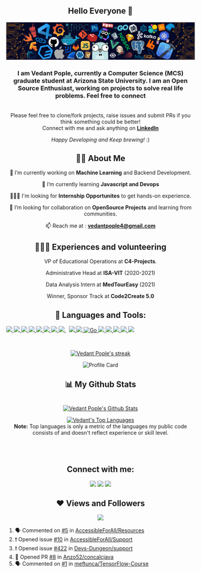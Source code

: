 <div align="center">
<h2> Hello Everyone 👋 </h2>
</div>

<p align="center"> 
 <img src="https://github.com/vedantpople4/vedantpople4/blob/master/header_.png"/> </p>

<h3 align="center"><b>  I am Vedant Pople, currently a Computer Science (MCS) graduate student at Arizona State University. I am an Open Source Enthusiast, working on projects to solve real life problems. Feel free to connect </b></h3>

<div align="center">

 <br>
Please feel free to clone/fork projects, raise issues and submit PRs if you think something could be better! <br>
Connect with me and ask anything on <a href="https://www.linkedin.com/in/vedantpople/"><b>LinkedIn</b></a> 

<i>Happy Developing and Keep brewing!</i> :)

<!-- <h1 align="left"> <img src="https://i.insider.com/5ee7c2893f737024027c1d77?width=700" width="700px" height ="400px"></h1> -->

## 🙋‍♂️ About Me

🔭 I’m currently working on **Machine Learning** and Backend Development.
    
🌱 I’m currently learning **Javascript and Devops** 
 
 👩🏻‍🎓 I'm looking for **Internship Opportunites** to get hands-on experience.

👯 I’m looking for collaboration on **OpenSource Projects** and learning from communities.

📫 Reach me at : **vedantpople4@gmail.com**

## 👩🏻‍🎓 Experiences and volunteering
 
 VP of Educational Operations at **C4-Projects**.
    
 Administrative Head at **ISA-VIT** (2020-2021)
 
 Data Analysis Intern at **MedTourEasy** (2021)

 Winner, Sponsor Track at **Code2Create 5.0**


## 🚀 Languages and Tools:

<p align="left"> 
    <a href="https://www.java.com" target="_blank"> <img src="https://img.icons8.com/color/48/000000/java-coffee-cup-logo.png"/> </a>
    <a href="https://reactjs.org/" target="_blank"> <img src="https://img.icons8.com/color/48/000000/react-native.png"/> </a>
    <a href="https://developer.mozilla.org/en-US/docs/Web/JavaScript" target="_blank"> <img src="https://img.icons8.com/color/48/000000/javascript.png"/> </a> 
    <a href="https://www.w3.org/html/" target="_blank"> <img src="https://img.icons8.com/color/48/000000/html-5.png"/> </a> 
    <a href="https://www.w3schools.com/css/" target="_blank"> <img src="https://img.icons8.com/color/48/000000/css3.png"/> </a> 
    <a href="https://getbootstrap.com" target="_blank"> <img src="https://img.icons8.com/color/48/000000/bootstrap.png"/> </a> 
    <a href="https://www.python.org" target="_blank"> <img src="https://img.icons8.com/color/48/000000/python.png"/> </a> 
    <a style="padding-right:8px;" href="https://nodejs.org" target="_blank"> <img src="https://img.icons8.com/color/48/000000/nodejs.png"/> </a> 
    <a href="https://firebase.google.com/" target="_blank"> <img src="https://img.icons8.com/color/48/000000/firebase.png"/> </a>    
    <a href="https://git-scm.com/" target="_blank"> <img src="https://img.icons8.com/color/48/000000/git.png"/> </a> 
    <a href="https://www.Golang.io" target="_blank"> <img src="https://img.icons8.com/color/48/000000/golang.png" alt="Go" width="48" height="48"/> </a> 
    <a href="https://c.js.org" target="_blank"> <img src="https://img.icons8.com/color/48/000000/c-programming.png"/> </a>
    <a href= "https://jquery.com/"><img src = "https://img.icons8.com/ios-filled/50/000000/jquery.png"/>
   <a href="https://www.djangoproject.com/"><img src="https://img.icons8.com/color/48/000000/django.png"/>
    <a href = "https://www.docker.com/"><img src="https://img.icons8.com/color/48/000000/docker.png"/>
    <a href = "https://www.linux.org/"><img src="https://img.icons8.com/color/48/000000/linux.png"/>
    
</p>

<!-- [![React Badge](https://img.shields.io/badge/-React-61DBFB?style=for-the-badge&labelColor=black&logo=react&logoColor=61DBFB)](#)  [![Javascript Badge](https://img.shields.io/badge/-Javascript-F0DB4F?style=for-the-badge&labelColor=black&logo=javascript&logoColor=F0DB4F)](#) [![Typescript Badge](https://img.shields.io/badge/-Typescript-007acc?style=for-the-badge&labelColor=black&logo=typescript&logoColor=007acc)](#) [![Nodejs Badge](https://img.shields.io/badge/-Nodejs-3C873A?style=for-the-badge&labelColor=black&logo=node.js&logoColor=3C873A)](#) [![GraphQL Badge](https://img.shields.io/badge/-GraphQl-e535ab?style=for-the-badge&labelColor=black&logo=node.js&logoColor=e535ab)](#) -->
<br/>

<p align="center">
    <a href="https://github.com/vedantpople4/github-readme-streak-stats">
        <img title="🔥 Get streak stats for your profile at git.io/streak-stats" alt="Vedant Pople's streak" src="https://github-readme-streak-stats.herokuapp.com/?user=vedantpople4&theme=black-ice&hide_border=true&stroke=0000&background=060A0CD0"/>
    </a>
</p>
     
![Profile Card](https://github-profile-summary-cards.vercel.app/api/cards/profile-details?username=vedantpople4&theme=nord_dark)

## 📊 My Github Stats

  <br/>
    <a href="https://github.com/vedantpople4/github-readme-stats"><img alt="Vedant Pople's Github Stats" src="https://github-readme-stats.vercel.app/api?username=vedantpople4&show_icons=true&count_private=true&theme=react&hide_border=true&bg_color=0D1117" /></a>
             
  <a href="https://github.com/vedantpople4/github-readme-stats"><img alt="Vedant's Top Languages" src="https://github-readme-stats.vercel.app/api/top-langs/?username=vedantpople4&langs_count=8&count_private=true&layout=compact&theme=react&hide_border=true&bg_color=0D1117" /></a>
  <br/>
  <b>Note:</b> Top languages is only a metric of the languages my public code consists of and doesn't reflect experience or skill level.

<br/>
<br/>

## Connect with me:
<p align="left">

<a href = "https://www.linkedin.com/in/vedantpople"><img src="https://img.icons8.com/fluent/48/000000/linkedin.png"/></a>
<a href = "https://twitter.com/vedantpople"><img src="https://img.icons8.com/fluent/48/000000/twitter.png"/></a>
<a href = "https://www.instagram.com/vedant.pople"><img src="https://img.icons8.com/fluent/48/000000/instagram-new.png"/></a>
<!-- <a  href ="https://app.slack.com/client/T4N3CG75G/learning-slack/user_profile/U02A71HGFC2"><img src ="https://img.icons8.com/color/48/000000/slack-new.png"></a> -->
<!-- <a href = "" ><img src = ""> -->
<!-- <a href =""><img src="https://img.icons8.com/cute-clipart/48/000000/discord-logo.png"/> -->


</p>

## ❤ Views and Followers
<a href="https://github.com/vedantpople4/github-profile-views-counter">
    <img src="https://komarev.com/ghpvc/?username=vedantpople4">
</a>
        </div>
      
<!--START_SECTION:activity-->
1. 🗣 Commented on [#5](https://github.com/AccessibleForAll/Resources/issues/5) in [AccessibleForAll/Resources](https://github.com/AccessibleForAll/Resources)
2. ❗️ Opened issue [#10](https://github.com/AccessibleForAll/Support/issues/10) in [AccessibleForAll/Support](https://github.com/AccessibleForAll/Support)
3. ❗️ Opened issue [#422](https://github.com/Devs-Dungeon/support/issues/422) in [Devs-Dungeon/support](https://github.com/Devs-Dungeon/support)
4. 💪 Opened PR [#8](https://github.com/Anzo52/concalcjava/pull/8) in [Anzo52/concalcjava](https://github.com/Anzo52/concalcjava)
5. 🗣 Commented on [#1](https://github.com/meftunca/TensorFlow-Course/issues/1) in [meftunca/TensorFlow-Course](https://github.com/meftunca/TensorFlow-Course)
<!--END_SECTION:activity-->

